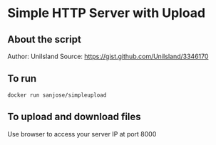 # Simple HTTP Server with Upload
## About the script
Author: UniIsland
Source: https://gist.github.com/UniIsland/3346170

## To run
```linux
docker run sanjose/simpleupload
```

## To upload and download files
Use browser to access your server IP at port 8000
